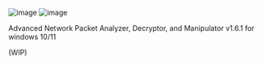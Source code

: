 ![image](https://github.com/user-attachments/assets/4ec25da0-e3ec-4c77-bf99-a7bf9c6fa69e)
![image](https://github.com/user-attachments/assets/cb89c585-efd5-4b97-9907-91e4d85774f8) 



Advanced Network Packet Analyzer, Decryptor, and Manipulator v1.6.1 for windows 10/11


(WIP)

